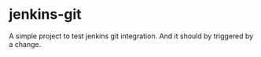 # jenkins-git
A simple project to test jenkins git integration.
And it should by triggered by a change.
